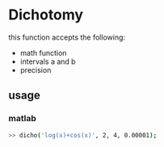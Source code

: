 # Dichotomy

this function accepts the following:
- math function
- intervals a and b
- precision

## usage

### matlab
 

```bash
>> dicho('log(x)+cos(x)', 2, 4, 0.00001);
```
